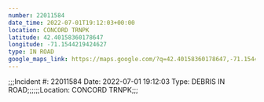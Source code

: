 ```yaml
---
number: 22011584
date_time: 2022-07-01T19:12:03+00:00
location: CONCORD TRNPK
latitude: 42.40158360178647
longitude: -71.1544219424627
type: IN ROAD
google_maps_link: https://maps.google.com/?q=42.40158360178647,-71.1544219424627
---
```


;;;Incident #: 22011584  Date: 2022-07-01 19:12:03   Type: DEBRIS IN ROAD;;;;;;Location: CONCORD TRNPK;;;
